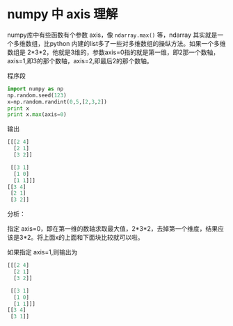 # numpy 中 axis 理解

numpy库中有些函数有个参数 axis，像 `ndarray.max()` 等，ndarray 其实就是一个多维数组，比python 内建的list多了一些对多维数组的操纵方法。如果一个多维数组是 2\*3\*2，他就是3维的，参数axis=0指的就是第一维，即2那一个数轴，axis=1,即3的那个数轴，axis=2,即最后2的那个数轴。

程序段

```python
import numpy as np
np.random.seed(123)
x=np.random.randint(0,5,[2,3,2])
print x
print x.max(axis=0) 
```

输出

```python
[[[2 4]
  [2 1]
  [3 2]]

 [[3 1]
  [1 0]
  [1 1]]]
[[3 4]
 [2 1]
 [3 2]] 
```

分析：

指定 axis=0，即在第一维的数轴求取最大值，2\*3\*2，去掉第一个维度，结果应该是3\*2。将上面x的上面和下面块比较就可以啦。

如果指定 axis=1,则输出为

```python
[[[2 4]
  [2 1]
  [3 2]]

 [[3 1]
  [1 0]
  [1 1]]]
[[3 4]
 [3 1]]
```